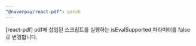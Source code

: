 ```yaml
---
"@naverpay/react-pdf": patch
---
```


[react-pdf] pdf에 삽입된 스크립트를 실행하는 isEvalSupported 파라미터를 false로 변경합니다.
